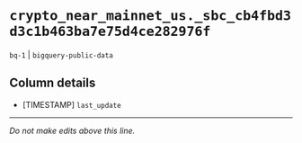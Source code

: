 # `crypto_near_mainnet_us._sbc_cb4fbd3d3c1b463ba7e75d4ce282976f`
`bq-1` | `bigquery-public-data`

## Column details
* [TIMESTAMP] `last_update`

-------------------------------------------------------------------------------
*Do not make edits above this line.*

